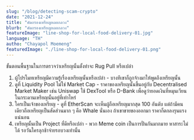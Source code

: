 ```yaml
---
slug: "/blog/detecting-scam-crypto"
date: "2021-12-24"
title: "คัดกรองเหรียญหลอกลวง"
blurb: "คัดกรองเหรียญหลอกลวง"
featureImage: "line-shop-for-local-food-delivery-01.jpg"
language: "TH"
autho: "Chayapol Moemeng"
featuredImage: "./line-shop-for-local-food-delivery-01.png"
---
```

ขั้นตอนพื้นฐานในการตรวจว่าเหรียญนั้นตั้งท่าจะ Rug Pull หรือเปล่า
1. ผู้โปรโมทเหรียญมีความรู้เรื่องเหรียญนั้นหรือเปล่า - บางทีเขาก็ถูกจ้างมาให้พูดถึงเหรียญนั้น
2. ดูที่ Liquidity Pool ไม่ใช่ Market Cap - ราคาของเหรียญนั้นขึ้นอยู่กับ Decentralised Market Maker เช่น Uniswap ใช้ DexTool หรือ D-Bank เพื่อดูว่ายอดเงินที่หมุนเวียนในกระดานเหรียญนั้นอยู่ที่เท่าไหร่
3. ใครเป็นเจ้าของเหรียญ - ดูที่ EtherScan จะเห็นผู้ถือเหรียญมากสุด 100 อันดับ แต่ถ้ามีคนเดียวถือเหรียญเป็นสัดส่วนมาก ๆ คือ Whale นั่นเอง ถ้าเขาขายของออกมา ราคาก็ตกลงรุนแรงแน่นอน
4. เหรียญนั้นเป็น Project ที่ดีหรือเปล่า - พวก Meme coin เป็นการปั่นกันมากมาย หาสาระไม่ได้ รอวันใครลุกช้าจ่ายรอบวงเท่านั้น